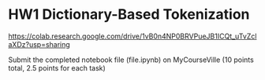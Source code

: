 # HW1 Dictionary-Based Tokenization

https://colab.research.google.com/drive/1vB0n4NP0BRVPueJB1ICQt_uTvZclaXDz?usp=sharing

Submit the completed notebook file (file.ipynb) on MyCourseVille (10 points total, 2.5 points for each task)

